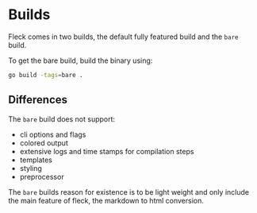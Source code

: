 # Builds

Fleck comes in two builds, the default fully featured build and the `bare` build.

To get the bare build, build the binary using:

```bash
go build -tags=bare .
```

## Differences

The `bare` build does not support:

- cli options and flags
- colored output
- extensive logs and time stamps for compilation steps
- templates
- styling
- preprocessor

The `bare` builds reason for existence is to be light weight and only include the main feature of fleck, the markdown to html conversion.
